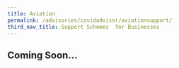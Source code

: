 ```yaml
---
title: Aviation
permalink: /advisories/covidadvisor/aviationsupport/
third_nav_title: Support Schemes  for Businesses
---
```


## **Coming Soon...**
